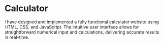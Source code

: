 # Calculator
I have designed and implemented a fully functional calculator website using HTML, CSS, and JavaScript. The intuitive user interface allows for straightforward numerical input and calculations, delivering accurate results in real-time.

